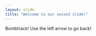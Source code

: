 ```yaml
---
layout: slide
title: "Welcome to our second slide!"
---
```

Bombtrack!
Use the left arrow to go back!
